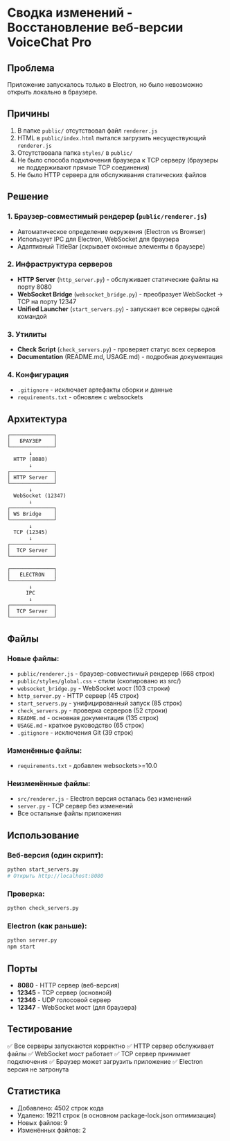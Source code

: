 # Сводка изменений - Восстановление веб-версии VoiceChat Pro

## Проблема
Приложение запускалось только в Electron, но было невозможно открыть локально в браузере.

## Причины
1. В папке `public/` отсутствовал файл `renderer.js`
2. HTML в `public/index.html` пытался загрузить несуществующий `renderer.js`
3. Отсутствовала папка `styles/` в `public/`
4. Не было способа подключения браузера к TCP серверу (браузеры не поддерживают прямые TCP соединения)
5. Не было HTTP сервера для обслуживания статических файлов

## Решение

### 1. Браузер-совместимый рендерер (`public/renderer.js`)
- Автоматическое определение окружения (Electron vs Browser)
- Использует IPC для Electron, WebSocket для браузера
- Адаптивный TitleBar (скрывает оконные элементы в браузере)

### 2. Инфраструктура серверов
- **HTTP Server** (`http_server.py`) - обслуживает статические файлы на порту 8080
- **WebSocket Bridge** (`websocket_bridge.py`) - преобразует WebSocket → TCP на порту 12347
- **Unified Launcher** (`start_servers.py`) - запускает все серверы одной командой

### 3. Утилиты
- **Check Script** (`check_servers.py`) - проверяет статус всех серверов
- **Documentation** (README.md, USAGE.md) - подробная документация

### 4. Конфигурация
- `.gitignore` - исключает артефакты сборки и данные
- `requirements.txt` - обновлен с websockets

## Архитектура

```
┌──────────────┐
│   БРАУЗЕР    │
└──────────────┘
       ↓
  HTTP (8080)
       ↓
┌──────────────┐
│ HTTP Server  │
└──────────────┘
       ↓
  WebSocket (12347)
       ↓
┌──────────────┐
│ WS Bridge    │
└──────────────┘
       ↓
  TCP (12345)
       ↓
┌──────────────┐
│  TCP Server  │
└──────────────┘

┌──────────────┐
│   ELECTRON   │
└──────────────┘
       ↓
      IPC
       ↓
┌──────────────┐
│  TCP Server  │
└──────────────┘
```

## Файлы

### Новые файлы:
- `public/renderer.js` - браузер-совместимый рендерер (668 строк)
- `public/styles/global.css` - стили (скопировано из src/)
- `websocket_bridge.py` - WebSocket мост (103 строки)
- `http_server.py` - HTTP сервер (45 строк)
- `start_servers.py` - унифицированный запуск (85 строк)
- `check_servers.py` - проверка серверов (52 строки)
- `README.md` - основная документация (135 строк)
- `USAGE.md` - краткое руководство (65 строк)
- `.gitignore` - исключения Git (39 строк)

### Изменённые файлы:
- `requirements.txt` - добавлен websockets>=10.0

### Неизменённые файлы:
- `src/renderer.js` - Electron версия осталась без изменений
- `server.py` - TCP сервер без изменений
- Все остальные файлы приложения

## Использование

### Веб-версия (один скрипт):
```bash
python start_servers.py
# Открыть http://localhost:8080
```

### Проверка:
```bash
python check_servers.py
```

### Electron (как раньше):
```bash
python server.py
npm start
```

## Порты
- **8080** - HTTP сервер (веб-версия)
- **12345** - TCP сервер (основной)
- **12346** - UDP голосовой сервер
- **12347** - WebSocket мост (для браузера)

## Тестирование
✅ Все серверы запускаются корректно
✅ HTTP сервер обслуживает файлы
✅ WebSocket мост работает
✅ TCP сервер принимает подключения
✅ Браузер может загрузить приложение
✅ Electron версия не затронута

## Статистика
- Добавлено: 4502 строк кода
- Удалено: 19211 строк (в основном package-lock.json оптимизация)
- Новых файлов: 9
- Изменённых файлов: 2
